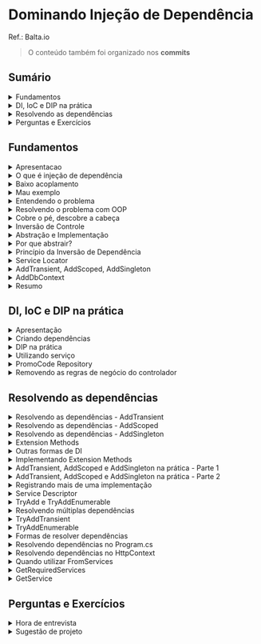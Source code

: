 <h1>Dominando Injeção de Dependência</h1>

Ref.: Balta.io

> O conteúdo também foi organizado nos **commits**

<!--#region Sumário -->

<h2>Sumário</h2>

<!--#region Fundamentos -->

<details><summary>Fundamentos</summary>

<ul>
    <li><a href="#fund-apresentacao">Apresentação</a></li>
    <li><a href="#fund-oquee">O que é injeção de dependência</a></li>
    <li><a href="#fund-baixoacoplamento">Baixo acoplamento</a></li>
    <li><a href="#fund-mauexemplo">Mau exemplo</a></li>
    <li><a href="#fund-entendendo">Entendendo o problema</a></li>
    <li><a href="#fund-resolvendo">Resolvendo o problema com OOP</a></li>
    <li><a href="#fund-descobre">Cobre o pé, descobre a cabeça</a></li>
    <li><a href="#fund-inversao">Inversão de Controle</a></li>
    <li><a href="#fund-abstracao">Abstração e Implementação</a></li>
    <li><a href="#fund-por-que">Por que abstrair?</a></li>
    <li><a href="#fund-dip">Princípio da Inversão de Dependência</a></li>
    <li><a href="#fund-service-locator">Service Locator</a></li>    
    <li><a href="#fund-add">AddTransient, AddScoped, AddSingleton</a></li>    
    <li><a href="#fund-adddbcontext">AddDbContext</a></li>
    <li><a href="#fund-resumo">Resumo</a></li>    
</ul>

</details>

<!--#endregion -->

<!--#region DI, IoC e DIP na prática -->

<details><summary>DI, IoC e DIP na prática</summary>

<ul>
    <li><a href="#pratica-apresentacao">Apresentação</a></li>
    <li><a href="#pratica-criando">Criando dependências</a></li>    
    <li><a href="#pratica-dip">DIP na prática</a></li>    
    <li><a href="#pratica-servicos">Utilizando serviços</a></li>    
    <li><a href="#pratica-promocode">PromoCode Respository</a></li>    
    <li><a href="#pratica-regras">Removendo as regras de negócio do controlador</a></li>    
</ul>

</details>

<!--#endregion -->

<!--#region Resolvendo as dependências -->

<details><summary>Resolvendo as dependências</summary>

<ul>
    <li><a href="#depend-addtransient">Resolvendo as dependências - AddTransient</a></li>
    <li><a href="#depend-addscoped">Resolvendo as dependências - AddScoped</a></li>
    <li><a href="#depend-addsingleton">Resolvendo as dependências - AddSingleton</a></li>
    <li><a href="#depend-extension-methods">Extension Methods</a></li>
    <li><a href="#depend-outras-formas">Outras formas de DI</a></li>
    <li><a href="#depend-impl-extension-methods">Implementando Extension Methods</a></li>
    <li><a href="#depend-add-parte1">AddTransient, AddScoped e AddSingleton na prática - Parte 1</a></li>
    <li><a href="#depend-add-parte2">AddTransient, AddScoped e AddSingleton na prática - Parte 2</a></li>
    <li><a href="#depend-mais-impl">Registrando mais de uma implementação</a></li>
    <li><a href="#depend-service-descriptor">Service Descriptor</a></li>
    <li><a href="#depend-tryadd-tryaddenumerable">TryAdd e TryAddEnumerable</a></li>
    <li><a href="#depend-multiplas">Resolvendo múltiplas dependências</a></li>
    <li><a href="#depend-tryaddtransient">TryAddTransient</a></li>
    <li><a href="#depend-tryaddenumerable">TryAddEnumerable</a></li>
    <li><a href="#depend-formas">Formas de resolver dependências</a></li>
    <li><a href="#depend-program">Resolvendo dependências no Program.cs</a></li>
    <li><a href="#depend-httpcontext">Resolvendo dependências no HttpContext.cs</a></li>    
    <li><a href="#depend-fromservices">Quando utilizar FromServices</a></li>
    <li><a href="#depend-getrequiredservices">GetRequiredServices</a></li>            
    <li><a href="#depend-getservice">GetService</a></li>            
</ul>

</details>

<!--#endregion -->

<!--#region Perguntas e Exercícios -->

<details><summary>Perguntas e Exercícios</summary>

<ul>
    <li><a href="#perguntas-entrevista">Hora de entrevista</a></li>
    <li><a href="#exercicios">Sugestão de projeto</a></li>
</ul>

</details>

<!--#endregion -->

<!--#endregion -->

<!--#region Fundamentos -->

<h2 id="fund">Fundamentos</h2>

<!--#region Apresentação  -->

<details id="fund-apresentacao"><summary>Apresentacao</summary>

<br/>

Agenda:

- O que é DI (injeção de dependência)?
- O que é IoC (inversão de controle)?
- O que é DIP (princípio da inversão da dependência)?
- Como os itens acima se relacionam
- DI no ASP.NET

Sobre este curso:

- Devs ASP.NET/ .NET
- Buscam aprimorar a teoria
- Querem conhecer mais DI

```c#
var builder = WebApplication.CreateBuilder(args);
var app = builder.Build();

app.MagGet("/", () => "Dependency Injection!");

app.Run();
```

</details>

<!--#endregion -->

<!--#region O que é injeção de dependência  -->

<details id="fund-oquee"><summary>O que é injeção de dependência</summary>

<br/>

> Um termo bem confuso

Dependency Injection

- **Não é um padrão** (Design Pattern)
- Técnica que **implementa o IoC**
  - **IoC - Inversion of Control** (Inversão de Controle)
  - **DIP - Dependency Inversion Principle** (Princípio da Inversão de Dependência)
- Ajuda no baixo acoplamento
- Provê uma melhor divisão de responsabilidades
- O que eu preciso para trabalhar?
  - Quem vai me prover? Não importa.

</details>

<!--#endregion -->

<!--#region Baixo acoplamento -->

<details id="fund-baixoacoplamento"><summary>Baixo acoplamento</summary>

<br/>

- Imagina um sistema **grande**
- Cada pedacinho tem que **focar em uma coisa** (dividir para conquistar)
  - **Não dá** pra abraçar o mundo
- Tem que funcionar de forma **independente**
  - Fácil de **entender**
  - Fácil de dar **manutenção**
  - Se precisar **jogar fora e criar outro** é fácil

</details>

<!--#endregion -->

<!--#region Mau exemplo -->

<details id="fund-mauexemplo"><summary>Mau exemplo</summary>

<br/>

- Vamos tomar como base um pedido
- Recebe os parâmetros
- Processa o pedido

```c#
public class OrderController : Controller
{
  [Route("v1/orders")]
  [HttpPost]
  public async Task<string> Place(
    string customerId,
    string zipCode,
    string promoCode,
    int[] products
  )
  {
    // #1 - Recupera o cliente
    // #2 - Calcula o frete
    // #3 - Calcula o total dos produtos
    // #4 - Aplica o cupom de desconto
    // #5 - Gera o pedido
    // #6 - Calcula o total
    // #7 - Retorna
  }
}
```

```c#
// #1 - Recupera o cliente
Customer customer = null;
using (var conn = new SqlConnection("CONN_STRING"))
{
  customer = conn.Query<Customer>
    ("SELECT * FROM CUSTOMER WHERE ID=" + customerId)
    .FirstOrDefault();
}
```

```c#
// #2 - Calcula o frete
decimal deliveryFee = 0;
var request = new HttpRequestMessage(HttpMethod.Get,"URL/" + zipCode);
request.Headers.Add("Accept","application/json");
request.Headers.Add("User-Agent","HttpClientFactory-Sample");

using(HttpClient client = new HttpClient())
{
  var response = await client.SendAsync(request);
  if (response.IsSucessStatusCode)
  {
    deliveryFee = await response.Content.ReadAsAsync<decimal>();
  }
  else
  {
    // Caso não consiga obter a taxa de entrega o valor padrão é 5
    deliveryFee = 5;
  }
}
```

```c#
// #3 - Calcula o total dos produtos
decimal subTotal = 0;
for (int p = 0; p < products.Length; p++)
{
  var product = new Product();
  using (var conn = new SqlConnection("CONN_STRING"))
  {
    product = conn.Query<Product>
      ("SELECT * FROM PRODUCT WHERE ID=" + products[p])
      .FirstOrDefault();
  }
  subTotal += product.Price;
}
```

```c#
// #4 - Aplica o cupom de desconto
decimal discount = 0;
using (var conn = new SqlConnection("CONN_STRING"))
{
  var promo = conn.Query<PromoCode>
    ("SELECT * FROM PROMO_CODES WHERE CODE=" + promoCode)
    .FirstOrDefault();
  if (promo.ExpireDate > DateTime.Now)
  {
    discount = promo.Value;
  }
}
```

```c#
// #5 - Gera o pedido
var order = new Order();
order.Code = Guid.NewGuid().ToString().ToUpper().Substring(0,8);
order.Date = DateTime.Now;
order.DeliveryFee = deliveryFee;
order.Discount = discount;
order.Products = products;
order.SubTotal = subTotal;
```

```c#
// #6 - Calcula o total
order.Total = subtotal - discount + deliveryFee;
```

```c#
//#7 - Retorna
return $"Pedido {order.Code} gerado com sucesso!";
```

</details>

<!--#endregion -->

<!--#region Entendendo o problema -->

<details id="fund-entendendo"><summary>Entendendo o problema</summary>

<br/>

O problema:

- **Difícil** de ler
- **Difícil** de mudar
- Código **não é reusável**
- **Alto acoplamento**
- **Testes?** Pra quê?

```c#
public class OrderController : Controller
{
  [Route("v1/orders")]
  [HttpPost]
  public async Task<string> Place(
    string customerId,
    string zipCode,
    string promoCode,
    int[] products
  )
  {
    // #1 - Recupera o cliente
    Customer customer = null;
    using (var conn = new SqlConnection("CONN_STRING"))
    {
      customer = conn.Query<Customer>
        ("SELECT * FROM CUSTOMER WHERE ID=" + customerId)
        .FirstOrDefault();
    }

    // #2 - Calcula o frete
    decimal deliveryFee = 0;
    var request = new HttpRequestMessage(HttpMethod.Get,"URL/" + zipCode);
    request.Headers.Add("Accept","application/json");
    request.Headers.Add("User-Agent","HttpClientFactory-Sample");

    using(HttpClient client = new HttpClient())
    {
      var response = await client.SendAsync(request);
      if (response.IsSucessStatusCode)
      {
        deliveryFee = await response.Content.ReadAsAsync<decimal>();
      }
      else
      {
        // Caso não consiga obter a taxa de entrega o valor padrão é 5
        deliveryFee = 5;
      }
    }

    // #3 - Calcula o total dos produtos
    decimal subTotal = 0;
    for (int p = 0; p < products.Length; p++)
    {
      var product = new Product();
      using (var conn = new SqlConnection("CONN_STRING"))
      {
        product = conn.Query<Product>
          ("SELECT * FROM PRODUCT WHERE ID=" + products[p])
          .FirstOrDefault();
      }
      subTotal += product.Price;
    }

    // #4 - Aplica o cupom de desconto
    decimal discount = 0;
    using (var conn = new SqlConnection("CONN_STRING"))
    {
      var promo = conn.Query<PromoCode>
        ("SELECT * FROM PROMO_CODES WHERE CODE=" + promoCode)
        .FirstOrDefault();
      if (promo.ExpireDate > DateTime.Now)
      {
        discount = promo.Value;
      }
    }

    // #5 - Gera o pedido
    var order = new Order();
    order.Code = Guid.NewGuid().ToString().ToUpper().Substring(0,8);
    order.Date = DateTime.Now;
    order.DeliveryFee = deliveryFee;
    order.Discount = discount;
    order.Products = products;
    order.SubTotal = subTotal;

    // #6 - Calcula o total
    order.Total = subtotal - discount + deliveryFee;

    //#7 - Retorna
    return $"Pedido {order.Code} gerado com sucesso!";
  }
}

```

</details>

<!--#endregion -->

<!--#region Resolvendo o problema com OOP -->

<details id="fund-resolvendo"><summary>Resolvendo o problema com OOP</summary>

<br/>

Orientação a Objetos:

- **Abstração**, **encapsulamento**
  - **Simples** e direto
- Pedaços **pequenos**
- **Reusáveis**
- **Testáveis**
- **Legíveis**
- **Fácil** manutenção

Encapsular o código:

```c#
// #2 Calcular o frete

public class DeliveryService 
{
  public decimal GetDeliveryFee(string zipCode)
  {
    var request = new HttpRequestMessage(HttpMethod.Get, "URL/" + zipCode);
    request.Headers.Add("Accept","application/json");
    request.Headers.Add("User-Agent","HttpClientFactory-Sample");

    using (HttpClient client = new HttpClient())
    {
      var response = await client.SendAsync(request);
      if (response.IsSuccessStatusCode)
      {
        deliveryFee = await response.Content.ReadAsAsync<decimal>();
      }
      else
      {
        deliveryFee = 5;
      }
    }
  }
}
```

```c#
public class OrderController : Controller
{
  [Route("v1/orders")]
  [HttpPost]
  public async Task<string> Place(
    string customerId,
    string zipCode,
    string promoCode,
    int[] products
  )
  {
    ...
    var deliveryService = new DeliveryService();
    decimal deliveryFee = deliveryService.GetDeliveryFee(zipCode);
    ...
  }
}
```

</details>

<!--#endregion -->

<!--#region Cobre o pé, descobre a cabeça -->

<details id="fund-descobre"><summary>Cobre o pé, descobre a cabeça</summary>

<br/>

- Está **bem melhor**, mas...
- A **dependência** ainda existe
  - Só mudou de lugar
- Depende de **implementação**
  - Depender da **abstração**

</details>

<!--#endregion -->

<!--#region Inversão de Controle -->

<details id="fund-inversao"><summary>Inversão de Controle</summary>

<br/>

Inversion of Control

- **Inversão de Controle**
- **Externaliza** as responsabilidades
  - **Delega**
- **Cria uma dependência** externa
  - O controller não é mais **responsável** pelo cálculo do frete, agora ele **depende de um serviço**

```c#
public class OrderController : Controller
{
  private readonly DeliveryService _deliveryService;

  OrderController(DeliveryService deliveryService)
  {
    _deliveryService = deliveryService;
  }

  [Route("v1/orders")]
  [HttpPost]
  public async Task<string> Place (
    string customerId,
    string zipCode,
    string promoCode,
    int[] products
  )
  {
    ...
    decimal deliveryFee = _deliveryService.GetDeliveryFee(zipCode);
    ...
  }
}
```

```c#
[TestMethod]
public void ShouldPlaceAnOrder()
{
  var service = new DeliveryService();
  var controller = new OrderController(service);
  ...
}
```

</details>

<!--#endregion -->

<!--#region Abstração e Implementação -->

<details id="fund-abstracao"><summary>Abstração e Implementação</summary>

<br/>

Cobre o pé... descobre a cabeça

- Implementação
  - **Concreto**
  - **Materialização**
  - É o **"Como"**
- Abstração
  - **Contrato**
  - Só as **definições**
  - É o *"O que"**

</details>

<!--#endregion -->

<!--#region Por que abstrair? -->

<details id="fund-por-que"><summary>Por que abstrair?</summary>

<br/>

- **Facilita** as mudanças
  - Imagina um cenário crítico como a troca de um banco de dados
- **Testes de Unidade**
  - Não podem depender de banco, rede ou qualquer outra coisa externa
- Se você depende da abstração, **a implementação não importa**

</details>

<!--#endregion -->

<!--#region Princípio da Inversão de Dependência -->

<details id="fund-dip"><summary>Princípio da Inversão de Dependência</summary>

<br/>

**DIP - Dependency Inversion Principle**

- Princípio da **inversão de dependência**
- Depender de **abstrações** e não de **implementações**

```c#
public interface IDeliveryService
{
  decimal GetDeliveryFee(string zipCode);
}
```

```c#
public class DeliveryService : IDeliveryService
{
  public decimal GetDeliveryFee(string zipCode)
  {
    ...
  }
}
```

```c#
public class OrderController : Controller
{
  private readonly IDeliveryService _deliveryService;

  OrderController(IDeliveryService deliveryService)
  {
    _deliveryService = deliveryService;
  }
  ...
}
```

```c#
public FakeDeliveryService : IDeliveryService
{
  public decimal GetDeliveryFee(string zipCode)
  {
    return 10;
  }
}

[TestMethod]
public void ShouldPlaceAnOrder()
{
  IDeliveryService service = new FakeDeliveryService();
  var controller = new OrderController(service);  
  ...
}
```

</details>

<!--#endregion -->

<!--#region Service Locator -->

<details id="fund-service-locator"><summary>Service Locator</summary>

<br/>

Service Locator e DI no ASP.NET

- SL diz **como resolver** as dependências criadas
  - Funciona como um de-para
- Já temos um pronto no **ASP.NET**
  - Podemos utilizar outros

```c#
// Assim
builder.Services.AddTransient<IDeliveryFeeService, DeliveryFeeService>();
// ou
builder.Services.AddScoped<IDeliveryFeeService, DeliveryFeeService>();
// ou
builder.Services.AddSingleton<IDeliveryFeeService, DeliveryFeeService>();
```

</details>

<!--#endregion -->

<!--#region AddTransient, AddScoped, AddSingleton -->

<details id="fund-add"><summary>AddTransient, AddScoped, AddSingleton</summary>

<br/>

AddTransient

- Sempre cria uma **nova instância** do objeto
- Ideal para cenários onde queremos sempre um **novo objeto**

AddScoped

- Cria **um objeto** por transação (requisição)
- Se você chamar 2 ou mais serviços que dependem do **mesmo objeto**, a mesma instância será utilizada
- Ideal para cenários onde queremos **apenas um objeto** por requisição (banco)

Singleton

- Padrão que visa garantir **apenas uma instância** de um objeto para **aplicação toda**
- Um bom exemplo são as **configurações**
  - Uma vez carregadas, **ficam até a aplicação reiniciar**

AddSingleton

- Cria **um objeto** quando a aplicação inicia
- **Mantém este objeto** na memória até a aplicação parar ou reiniciar
- Sempre devolver a **mesma instância** deste objeto, com os mesmos valores
- **CUIDADO**

</details>

<!--#endregion -->

<!--#region AddDbContext -->

<details id="fund-adddbcontext"><summary>AddDbContext</summary>

<br/>

- Item **especial** do tipo **Scoped**
- Utilizado exclusivamente com **Entity Framework**
- Garante que a conexão só dura **até o fim da requisição**

```c#
builder
  .Services
  .AddDbContext<BlogDataContext>(x => x.UseSqlServer(connStr));
```

</details>

<!--#endregion -->

<!--#region Resumo -->

<details id="fund-resumo"><summary>Resumo</summary>

<br/>

- **DI** (técnica que aplica IoC)
- **IoC** (padrão de design, desacoplamento)
- **DIP** (príncipio, depender das abstrações)
- **Service Locator** (de-para)

</details>

<!--#endregion -->

<!--#endregion -->

<!--#region DI, IoC e DIP na prática -->

<h2 id="pratica">DI, IoC e DIP na prática</h2>

<!--#region Apresentação -->

<details id="pratica-apresentacao"><summary>Apresentação</summary>

<br/>

[Projeto 1](./Projetos/Projeto%201/)

</details>

<!--#endregion -->

<!--#region Criando dependências -->

<details id="pratica-criando"><summary>Criando dependências</summary>

<br/>

[Projeto 1](./Projetos/Projeto%201/)

Refatoração do bloco #1 existente no **OrderController**:

```c#
        ...
        // #1 - Recupera o cliente
        Customer customer = null;
        await using (var conn = new SqlConnection("CONN_STRING"))
        {
            const string query = "SELECT [Id], [Name], [Email] FROM CUSTOMER WHERE ID=@id";
            customer = await conn.QueryFirstAsync<Customer>(query, new { id = customerId });
        }
        ...
```

Criação de um novo item **Repositories/CustomerRepository.cs**:

```c#
using Dapper;
using DependencyStore.Models;
using Microsoft.Data.SqlClient;

namespace DependencyStore.Repositories;

public class CustomerRepository
{
    private readonly SqlConnection _connection;

    public CustomerRepository(SqlConnection connection)
        => _connection = connection;

    public async Task<Customer?> GetByIdAsync(string customerId)
    {
        const string query = "SELECT [Id], [Name], [Email] FROM CUSTOMER WHERE ID=@id";
        return await _connection
            .QueryFirstOrDefaultAsync<Customer>(query, new 
            { 
                id = customerId 
            });

    }
}
```

</details>

<!--#endregion -->

<!--#region DIP na prática -->

<details id="pratica-dip"><summary>DIP na prática</summary>

<br/>

[Projeto 1](./Projetos/Projeto%201/)

Criação de um novo item **Repositories/Contracts/ICustomerRepository.cs**:

```c#
using DependencyStore.Models;

namespace DependencyStore.Repositories.Contracts;

public interface ICustomerRepository
{
    Task<Customer?> GetByIdAsync(string customerId);
}
```

**CustomerRepository** passa a implementar a interface:

```c#
...
public class CustomerRepository : ICustomerRepository
...
```

Refatoração do **OrderController**:

```c#
public class OrderController : ControllerBase
{
    private readonly ICustomerRepository _customerRepository;

    public OrderController(ICustomerRepository customerRepository)
    {
        _customerRepository = customerRepository;
    }

    [Route("v1/orders")]
    [HttpPost]
    public async Task<IActionResult> Place(string customerId, string zipCode, string promoCode, int[] products)
    {
        // #1 - Recupera o cliente
        Customer? customer = await _customerRepository.GetByIdAsync(customerId);
        if (customer == null)
            return NotFound();
        
        ...
```

</details>

<!--#endregion -->

<!--#region Utilizando serviço -->

<details id="pratica-servicos"><summary>Utilizando serviço</summary>

<br/>

[Projeto 1](./Projetos/Projeto%201/)

Refatoração do bloco #2 existente no **OrderController**:

```c#
...
        // #2 - Calcula o frete
        decimal deliveryFee = 0;
        var client = new RestClient("https://consultafrete.io/cep/");
        var request = new RestRequest()
            .AddJsonBody(new
            {
                zipCode
            });
        deliveryFee = await client.PostAsync<decimal>(request, new CancellationToken());
        // Nunca é menos que R$ 5,00
        if (deliveryFee < 5)
            deliveryFee = 5;
...
```

Criação do item **Services/Contracts/IDeliveryFeeService.cs**:

```c#
namespace DependencyStore.Services.Contracts;

public interface IDeliveryFeeService
{
    Task<decimal> GetDeliveryFeeAsync(string zipCode);
}
```


Criação do item **Services/DeliveryFeeService.cs**

```c#
using DependencyStore.Services.Contracts;
using RestSharp;

namespace DependencyStore.Services
{
    public class DeliveryFeeService : IDeliveryFeeService
    {
        public async Task<decimal> GetDeliveryFeeAsync(string zipCode)
        {
            var client = new RestClient("https://consultafrete.io/cep/");
            var request = new RestRequest()
                .AddJsonBody(new
                {
                    ZipCode = zipCode
                });
            var response = await client.PostAsync<decimal>(request);
            return response < 5 ? 5 : response;
        }
    }
}
```

Inserção da nova dependência no **OrderController**:

```c#
...

public class OrderController : ControllerBase
{
    private readonly ICustomerRepository _customerRepository;
    private readonly IDeliveryFeeService _deliveryFeeService;

    public OrderController(
        ICustomerRepository customerRepository,
        IDeliveryFeeService deliveryFeeService)
    {
        _customerRepository = customerRepository;
        _deliveryFeeService = deliveryFeeService;
    }

    [Route("v1/orders")]
    [HttpPost]
    public async Task<IActionResult> Place(string customerId, string zipCode, string promoCode, int[] products)
    {
        ...

        // #2 - Calcula o frete
        decimal deliveryFee = await _deliveryFeeService.GetDeliveryFeeAsync(zipCode);

        ...
```

</details>

<!--#endregion -->

<!--#region PromoCode Repository -->

<details id="pratica-promocode"><summary>PromoCode Repository</summary>

<br/>

[Projeto 1](./Projetos/Projeto%201/)

Criação de um novo item **Repositories/Contracts/IPromoCodeRepository.cs**:

```c#
using DependencyStore.Models;

namespace DependencyStore.Repositories.Contracts;

public interface IPromoCodeRepository
{
    Task<PromoCode?> GetPromoCodeAsync(string promoCode);
}
```

Criação de um novo item **Repositories/PromoCodeRepository.cs**:

```c#
using Dapper;
using DependencyStore.Models;
using DependencyStore.Repositories.Contracts;
using Microsoft.Data.SqlClient;

namespace DependencyStore.Repositories;

public class PromoCodeRepository : IPromoCodeRepository
{
    private readonly SqlConnection _connection;

    public PromoCodeRepository(SqlConnection connection)
        => _connection = connection;

    public async Task<PromoCode?> GetPromoCodeAsync(string promoCode)
    {
        var query = $"SELECT * FROM PROMO_CODES WHERE CODE={promoCode}";
        return await _connection.QueryFirstOrDefaultAsync<PromoCode>(query);
    }
}
```

Refatoração do **OrderController**:

```c#
...

public class OrderController : ControllerBase
{
    private readonly ICustomerRepository _customerRepository;
    private readonly IDeliveryFeeService _deliveryFeeService;
    private readonly IPromoCodeRepository _promoCodeRespository;

    public OrderController(
        ICustomerRepository customerRepository,
        IDeliveryFeeService deliveryFeeService,
        IPromoCodeRepository promoCodeRespository)
    {
        _customerRepository = customerRepository;
        _deliveryFeeService = deliveryFeeService;
        _promoCodeRespository = promoCodeRespository;
    }

    [Route("v1/orders")]
    [HttpPost]
    public async Task<IActionResult> Place(string customerId, string zipCode, string promoCode, int[] products)
    {
        ...

        PromoCode? cupom = await _promoCodeRespository.GetPromoCodeAsync(promoCode);
        
        ...
```

</details>

<!--#endregion -->

<!--#region Removendo as regras de negócio do controlador -->

<details id="pratica-regras"><summary>Removendo as regras de negócio do controlador</summary>

<br/>

[Projeto 1](./Projetos/Projeto%201/)

Ajustes no modelo **Order.cs** com a implementação do construtor, alteração do tipo de dado da lista de produtos **Products** e as fórmulas para as propriedades **SubTotal** e **Total** :

```c#
namespace DependencyStore.Models;

public class Order
{
    public Order(
        decimal deliveryFee,
        decimal discount,
        List<Product> products)
    {
        Code = Guid.NewGuid().ToString().ToUpper().Substring(0, 8);
        Date = DateTime.Now;
        DeliveryFee = deliveryFee;
        Discount = discount;
    }

    public string Code { get; set; }
    public DateTime Date { get; set; }
    public decimal DeliveryFee { get; set; }
    public decimal Discount { get; set; }
    public List<Product> Products { get; set; }

    public decimal SubTotal => Products.Sum(x => x.Price);
    public decimal Total => SubTotal - Discount + DeliveryFee;
}
```

Refatoração do controlador **OrderController**:

```c#
...

    [Route("v1/orders")]
    [HttpPost]
    public async Task<IActionResult> Place(string customerId, string zipCode, string promoCode, int[] products)
    {
      
      ...

        decimal discount = cupom?.Value ?? 0M;
        Order order = new Order(deliveryFee, discount, new List<Product>());
        return Ok($"Pedido {order.Code} gerado com sucesso!");
    }
    
    ...
```

</details>

<!--#endregion -->

<!--#endregion -->

<!--#region Resolvendo as dependências -->

<h2 id="pratica">Resolvendo as dependências</h2>

<!--#region Resolvendo as dependências - AddTransient -->

<details id="depend-addtransient"><summary>Resolvendo as dependências - AddTransient</summary>

<br/>

[Projeto 1](./Projetos/Projeto%201/)

Se o projeto for executado o controlador falhará porque existem dependências não resolvidas.

As dependências devem ser resolvidas antes de adicionar serviços para os controladores **builder.Services.AddControllers()** no **Program.cs**:

```c# 
...
using DependencyStore.Repositories;
using DependencyStore.Repositories.Contracts;
using DependencyStore.Services;
using DependencyStore.Services.Contracts;

var builder = WebApplication.CreateBuilder(args);

builder.Services.AddTransient<ICustomerRepository, CustomerRepository>();
builder.Services.AddTransient<IPromoCodeRepository, PromoCodeRepository>();
builder.Services.AddTransient<IDeliveryFeeService, DeliveryFeeService>();

builder.Services.AddControllers();

var app = builder.Build();

app.MapControllers();

app.Run();
...
```

</details>

<!--#endregion -->

<!--#region Resolvendo as dependências - AddScoped -->

<details id="depend-addtransient"><summary>Resolvendo as dependências - AddScoped</summary>

<br/>

[Projeto 1](./Projetos/Projeto%201/)

Para as conexões com o banco teremos apenas um objeto por requisição.

Precisamos de uma única instância do banco de dados para a implementação das interfaces que fazem uso do **SqlConnection**.

Se for utilizado **AddTransient** cada interface instanciará um objeto de conexão ao banco de dados para o **SqlConnection**, não desejado. Não faz sentido, pois dados estão sendo manipulados dentro de uma mesma instância do objeto

Por isso resolve-se a dependência do **SqlConnection** no **Program.cs** com  **AddScoped**, antes de resolver a dependência das interfaces que a utilizam:

```c#
using DependencyStore.Repositories;
using DependencyStore.Repositories.Contracts;
using DependencyStore.Services;
using DependencyStore.Services.Contracts;
using Microsoft.Data.SqlClient;

var builder = WebApplication.CreateBuilder(args);

//builder.Services.AddScoped<SqlConnection>(); 
//ou
builder.Services.AddScoped(x => new SqlConnection("CONN_STRING"));
builder.Services.AddTransient<ICustomerRepository, CustomerRepository>();
builder.Services.AddTransient<IPromoCodeRepository, PromoCodeRepository>();
builder.Services.AddTransient<IDeliveryFeeService, DeliveryFeeService>();

builder.Services.AddControllers();

var app = builder.Build();

app.MapControllers();

app.Run();
```

Porém para banco de dados é recomendado utilizar o **AddDbContext** ao invés do **AddContext**

</details>

<!--#endregion -->

<!--#region Resolvendo as dependências - AddSingleton -->

<details id="depend-addsingleton"><summary>Resolvendo as dependências - AddSingleton</summary>

<br/>

[Projeto 1](./Projetos/Projeto%201/)

Criação do item **Configuration.cs** com a propriedade **DeliveryFeeServiceUrl** para recuperar Url que será utilizada pela classe **DeliveryFeeService** a partir do **AppSettings.json**. 

```c#
namespace DependencyStore;

public class Configuration
{
    public string DeliveryFeeServiceUrl { get; set; } = "";
}
```

```json
{
  ...
  "DeliveryFeeServiceUrl": "https://consultafrete.io/cep/"
}
```

Injeção da dependência **Configuration** na classe **DeliveryFeeService** e sua utilização no método **GetDeliveryFeeAsync**.

```c#
namespace DependencyStore.Services
{
    public class DeliveryFeeService : IDeliveryFeeService
    {
        private readonly Configuration _configuration;

        public DeliveryFeeService(Configuration configuration)
            => _configuration = configuration;

        public async Task<decimal> GetDeliveryFeeAsync(string zipCode)
        {
            var client = new RestClient(_configuration.DeliveryFeeServiceUrl);
            
            ...
```

A melhor forma para resolver esse tipo de dependência do **Configuration** que possui somente uma instância é com a utilização do **AddSingleton** e estará disponível para toda a aplicação, pois as configurações são as mesmas para toda a aplicação. 

Recomendável utilizar **AddSingleton** para configurações do sistemas. 
Se houverem configurações customizadas por usuário esse modelo não funcionará.

```c#
...
builder.Services.AddSingleton<Configuration>();
...
```

</details>

<!--#endregion -->

<!--#region Extension Methods -->

<details id="depend-extension-methods"><summary>Extension Methods</summary>

<br/>

[Projeto 1](./Projetos/Projeto%201/)

Resolvendo a bagunça

```c#
...

builder.Services.AddScoped(new SqlConnection());
builder.Services.AddTransient<IProductRepository,ProductRepository>();
builder.Services.AddTransient<ICustomerRepository,CustomerRepository>();
builder.Services.AddTransient<IDiscountRepository,DiscountRepository>();
builder.Services.AddTransient<IOrderRepository,OrderRepository>();
builder.Services.AddTransient<IRoleRepository,RoleRepository>();
builder.Services.AddTransient<ICartRepository,CartRepository>();

...
```

Extension Methods

- Permitem **adicionar comportamentos** as classes *built-in* do .NET
- Como por exemplo o **WebApplicationBuilder.cs**
  - Mesmo se a classe for selada

```c#
public sealed class WebApplicationBuilder
{
  ...
  public IServiceCollection Services { get; }
  ...
}
```

Criação de uma nova classe e seu método de extensão, desde que eles sejam estáticos, receba o nome da classe que deseja-se extender, neste caso **IServiceCollection** e contenha na sua frente a palavra reservada **this**. As dependências estão sendo resolvidas dentro dos métodos **AddRepositories** e **AddServices**.

```c#
public static class DependenciesExtension
{
  public static void AddRepositories(this IServiceCollection services)
  {
    services.AddTransient<ICustomerRepository,CustomerRepository>();
    services.AddTransient<IPromoCodeRepository,PromoCodeRepository>();
    services.AddTransient<IDeliveryFeeService,DeliveryFeeService>();
  }

  public static void AddServices(this IServiceCollection services)
  {
    services.AddTransient<IDeliveryFeeService,DeliveryFeeService>();
  }
}
```

O **Program.cs** ficaria da forma abaixo:

```c#
var builder = WebApplication.CreateBuilder(args);

builder.Services.AddRepositories();
builder.Services.AddServices();

var app = builder.Build();

...
```

</details>

<!--#endregion -->

<!--#region Outras formas de DI -->

<details id="depend-outras-formas"><summary>Outras formas de DI</summary>

<br/>

[Projeto 1](./Projetos/Projeto%201/)

As interfaces não são necessárias para ter ou resolver dependências. 

As interfaces são necessárias para implementação do **DIP - Dependency Inversion Principle** 

```c#
public static void AddRepositories(this IServiceCollection services)
{
  services.AddTransient<CustomerRepository>();
  services.AddTransient<new CustomerRepository>();
}
```

</details>

<!--#endregion -->

<!--#region Implementando Extension Methods -->

<details id="depend-impl-extension-methods"><summary>Implementando Extension Methods</summary>

<br/>

[Projeto 1](./Projetos/Projeto%201/)

Criação do item **Extensions/DependenciesExtension.cs**:

```c#
using DependencyStore.Repositories;
using DependencyStore.Repositories.Contracts;
using DependencyStore.Services;
using DependencyStore.Services.Contracts;
using Microsoft.Data.SqlClient;

namespace DependencyStore.Extensions;

public static class DependenciesExtension
{
    public static void AddConfiguration (this IServiceCollection services)
    {
        services.AddSingleton<Configuration>();        
    }

    public static void AddSqlConnection
        (this IServiceCollection services,
        string connectionString)
    {
        services.AddScoped<SqlConnection>(x 
            => new SqlConnection(connectionString));
    }

    public static void AddRepositories(this IServiceCollection services)
    {
        services.AddTransient<ICustomerRepository, CustomerRepository>();
        services.AddTransient<IPromoCodeRepository, PromoCodeRepository>();
    }

    public static void AddServices(this IServiceCollection services) 
    {
        services.AddTransient<IDeliveryFeeService, DeliveryFeeService>();
    }
}
```

Ajuste no **AppSettings.json** para informar a **Connection String**:

```json
{
  ...

  "ConnectionStrings": {
    "DefaultConnection": "CONN_STRING"
  }
}
```

Refatoração do **Program.cs**:

```c#
...

builder.Services.AddConfiguration();

var connStr = builder.Configuration.GetConnectionString("DefaultConnection");

builder.Services.AddSqlConnection(connStr);
builder.Services.AddRepositories();
builder.Services.AddServices();

...
```

</details>

<!--#endregion -->

<!--#region AddTransient, AddScoped e AddSingleton na prática - Parte 1 -->

<details id="depend-impl-extension-methods"><summary>AddTransient, AddScoped e AddSingleton na prática - Parte 1</summary>

<br/>

[Projeto 2](./Projetos/Projeto%202/)

Ciclos de Vida

</details>

<!--#endregion -->

<!--#region AddTransient, AddScoped e AddSingleton na prática - Parte 2 -->

<details id="depend-impl-extension-methods"><summary>AddTransient, AddScoped e AddSingleton na prática - Parte 2</summary>

<br/>

[Projeto 2](./Projetos/Projeto%202/)

Ciclos de Vida

```json
{
    "id": "70471d16-533b-4646-b455-8a5d83a536ae",
    "primaryServiceId": "d6992245-4004-4f00-a86b-58d03e6b3eb3",
    "secondaryService": {
        "id": "bfd7778f-97db-4414-9af4-ef80387f691e",
        "primaryServiceId": "d6992245-4004-4f00-a86b-58d03e6b3eb3"
    },
    "tertiaryService": {
        "id": "9170ab1f-1916-4424-9666-41330779c547",
        "primaryServiceId": "d6992245-4004-4f00-a86b-58d03e6b3eb3",
        "secondaryServiceId": "bfd7778f-97db-4414-9af4-ef80387f691e",
        "secondaryServiceNewInstanceId": "bfd7778f-97db-4414-9af4-ef80387f691e"
    }
}
```

</details>

<!--#endregion -->

<!--#region Registrando mais de uma implementação -->

<details id="depend-mais-impl"><summary>Registrando mais de uma implementação</summary>

<br/>

Um pouco mais...

- Se podemos ter mais de uma implementação por interface...
- O que acontece quando registramos mais de um serviço?

```c#
public interface IService
{
}

public class ServiceOne : IService
{
}

public class ServiceTwo : IService
{
}
```

```c#
builder.Services.AddTransient<IService, ServiceOne>();
builder.Services.AddTransient<IService, ServiceTwo>();
```

Sempre o último...

- Neste caso, como **não especificamos** a implementação, sempre será retornado a **última registrada**
- No exemplo seria o **ServiceTwo**

```c#
private readonly IService _service;]

public OrderController(IService service)
  => _service = service;

[Route("/")]
[HttpGet]
public IActionResult Get()
{
  return Ok(new
  {
    _service.GetType().Name
  });
}
```

Inclusive pode isto aqui

```c#
builder.Services.AddTransient<IService, ServiceOne>();
builder.Services.AddTransient<IService, ServiceOne>();
builder.Services.AddTransient<IService, ServiceOne>();
builder.Services.AddTransient<IService, ServiceTwo>();
```

Não significa que ele somente registrou o último

```c#
private readonly IEnumerable<IService> _service;

public OrderController(IEnumerable<IService> service)
  => _service = service;

[Route("/")]
[HttpGet]
public IActionResult Get()
{
  return Ok(_service.Select(x => x.GetType().Name));
}
```

```json
[
  "ServiceOne",
  "ServiceOne",
  "ServiceOne",
  "ServiceTwo"
]
```

Em resumo...

- Os serviços **estão sendo registrados**
- Porém o comportamento quando resolvemos um serviço é de **obter apenas o último**

```c#
private readonly IService _service;

public OrderController(IService service)
  => _service = service;

[Route("/")]
[HttpGet]
public IActionResult Get()
{
  return Ok(new
  {
    _service.GetType().Name
  });
}
```


</details>

<!--#endregion -->

<!--#region Service Descriptor -->

<details id="depend-service-descriptor"><summary>Service Descriptor</summary>

<br/>

- Descreve **como resolver** uma dependência
- Determina o **tipo** e **tempo de vida** dela
- **AddTransient**, **AddScoped** e **AddSingleton** são **wrapers** deste item

```c#
var descriptor = new ServiceDescriptor(
  typeof(IService), // Abstração
  typeof(ServiceOne), // Implementação
  ServiceLifetime.Singleton // Tempo de vida
);

builder.Services.Add(descriptor);
```

</details>

<!--#endregion -->

<!--#region TryAdd e TryAddEnumerable -->

<details id="depend-tryadd-tryaddenumerable"><summary>TryAdd e TryAddEnumerable</summary>

<br/>

TryAdd*

- Inverte o comportamento
- Não dá erro, mas não duplica
- Compara apenas a abstração
  - Não registra duas implementações para uma mesma abstração (interface)

```c#
builder.Services.TryAddTransient<IService, ServiceOne>();
builder.Services.TryAddTransient<IService, ServiceOne>();
builder.Services.TryAddTransient<IService, ServiceOne>();
builder.Services.TryAddTransient<IService, ServiceTwo>();
```

- Só vai registrar o **primeiro** item
- Como já existe uma implementação registrada para a interface **IService** vai **ignorar as próximas tentativas** de registro

```json
["ServiceOne"]
```

TryAddEnumerable

- TryAddEnumerable
- Permite registrar ambos (1 e 2)
- Porém não permite duplicar (2 e 2, por exemplo)
- Único (Interface e implementação)

</details>

<!--#endregion -->

<!--#region Resolvendo múltiplas dependências -->

<details id="depend-multiplas"><summary>Resolvendo múltiplas dependências</summary>

<br/>

[Projeto 2](./Projetos/Projeto%202/)

Program.cs

```c#
...

builder.Services.AddTransient<IService, PrimaryService>();

...

app.MapGet("/", (IService service) 
    => Results.Ok(service.GetType().Name));

...

public interface IService
{

}
```

```c#
public class PrimaryService : IService { }
public class SecondaryService : IService { }
public class TertiaryService : IService { }
```

```ps
dotnet run
```

```json
"PrimaryService"
```

</details>

<!--#endregion -->

<!--#region TryAddTransient -->

<details id="depend-tryaddtransient"><summary>TryAddTransient</summary>

<br/>

[Projeto 2](./Projetos/Projeto%202/)


Program.cs:

```c#
...

builder.Services.AddTransient<IService, PrimaryService>();
builder.Services.AddTransient<IService, PrimaryService>();
builder.Services.AddTransient<IService, SecondaryService>();

...

app.MapGet("/", (IService service) 
    => Results.Ok(service.GetType().Name));

...

public interface IService
{

}
```

```c#
public class PrimaryService : IService { }
public class SecondaryService : IService { }
public class TertiaryService : IService { }
```

Erro ocorrido pois existe mais de uma dependência para o serviço:

```ps
dotnet run 

System.AggregateException: 'Some services are not able to be constructed (Error while validating the service descriptor 'ServiceType: IService Lifetime: Transient ImplementationType: DependencyInjectionLifetimeSample.Services.SecondaryService': Unable to resolve service for type 'DependencyInjectionLifetimeSample.Services.PrimaryService' while attempting to activate 'DependencyInjectionLifetimeSample.Services.SecondaryService'.)'
```

---

Dada uma interface temos uma implementação.

Program.cs:

```c#
...

builder.Services.TryAddTransient<IService, PrimaryService>();
builder.Services.TryAddTransient<IService, PrimaryService>();
builder.Services.TryAddTransient<IService, SecondaryService>();

...

app.MapGet("/", (IEnumerable<IService> services) 
    => Results.Ok(services.Select(x => x.GetType().Name)));

...
```

```json
[
    "PrimaryService"
]
```

---

Program.cs:

```c#
...

builder.Services.AddTransient<IService, PrimaryService>();
builder.Services.AddTransient<IService, PrimaryService>();
//builder.Services.AddTransient<IService, SecondaryService>();

...

app.MapGet("/", (IEnumerable<IService> services) 
    => Results.Ok(services.Select(x => x.GetType().Name)));

...
```

```json
[
    "PrimaryService",
    "PrimaryService"
]
```


</details>

<!--#endregion -->

<!--#region TryAddEnumerable -->

<details id="depend-tryaddenumerable"><summary>TryAddEnumerable</summary>

<br/>

[Projeto 2](./Projetos/Projeto%202/)

Ajuda a prevenir várias implementações para a mesma interface.

Program.cs:

```c#
...

var descriptor = new ServiceDescriptor(
    typeof(IService),
    typeof(PrimaryService),
    ServiceLifetime.Transient);
builder.Services.TryAddEnumerable(descriptor);

...
```

```json
[
    "PrimaryService"
]
```

---

Não permite outra implementação para a mesma interface.

Program.cs

```c#
...

builder.Services.TryAddEnumerable(ServiceDescriptor.Singleton<IService, PrimaryService>());
builder.Services.TryAddEnumerable(ServiceDescriptor.Singleton<IService, PrimaryService>()); // permite
builder.Services.TryAddEnumerable(ServiceDescriptor.Singleton<IService, SecondaryService>()); // não permite

...
```

```ps
System.AggregateException: 'Some services are not able to be constructed (Error while validating the service descriptor 'ServiceType: IService Lifetime: Singleton ImplementationType: DependencyInjectionLifetimeSample.Services.SecondaryService': Unable to resolve service for type 'DependencyInjectionLifetimeSample.Services.PrimaryService' while attempting to activate 'DependencyInjectionLifetimeSample.Services.SecondaryService'.)'
```

---

Program.cs

```c#
...

builder.Services.TryAddEnumerable(ServiceDescriptor.Singleton<IService, PrimaryService>());
builder.Services.TryAddEnumerable(ServiceDescriptor.Singleton<IService, PrimaryService>()); // permite
//builder.Services.TryAddEnumerable(ServiceDescriptor.Singleton<IService, SecondaryService>()); // não permite

...
```

```json
[
    "PrimaryService"
]
```

</details>

<!--#endregion -->

<!--#region Formas de resolver dependências -->

<details id="depend-formas"><summary>Formas de resolver dependências</summary>

<br/>

Resolvendo Dependências

- Construtor
- Na assinatura do método
- No program
- No HttpContext

> No construtor

- **Private Readonly?** Variável somente leitura que pode ser atribuída somente no construtor.
  - **Qual a diferença de const?** Obrigatória a atribuição de valor somente na sua declaração.

```c#
private readonly IWeatherService _service;

public WeatherController(IWeatherService service)
  => _service = service;

[HttpGet("/")]
public IEnumerable<WeatherForecast> Get()
  => _service.Get();
```  

> FromServices

Recomendável quando utilizado em **um único método**.
Para **vários métodos** recomenda-se resolver no construtor.

- Obtém direto dos serviços
- No **.NET 7** não precisa mais especificar **[FromServices]**, assim como não precisa do **FromBody** e **FromRoute** por exemplo.

```c#
[HttpGet("/")]
public IEnumerable<WeatherForecast> Get(
  [FromServices] IWeatherService service)
  => service.Get();
```

</details>

<!--#endregion -->

<!--#region Resolvendo dependências no Program.cs -->

<details id="depend-program"><summary>Resolvendo dependências no Program.cs</summary>

<br/>

No Program.cs

Código explicitado:

```c#
var app = builder.Build(); 
using(var scope = app.Services.CreateScope()) 
{
  var services = scope.ServiceProvider; 

  var repository = services.GetRequiredService<ICustomerRepository>(); 
  repository.CreateAsync(new Customer{"André Baltieri"});
}
```

- Deve ser resolvido apos **var app = builder.Build();** no build da aplicação, no início da sua execução. Cuidado para não sobrecarregar o início da aplicação;
- **using(var scope = app.Services.CreateScope())** garante que a aplicação e seus serviços já estejam registrados;
- **var services = scope.ServiceProvider** fornece todos os serviços registrados. Dada uma implementação ou uma abstração é provida a sua instância;
- **var repository = services.GetRequiredService<ICustomerRepository>()** recupera a instância de um serviço registrado.

</details>

<!--#endregion -->

<!--#region Resolvendo dependências no HttpContext -->

<details id="depend-httpcontext"><summary>Resolvendo dependências no HttpContext</summary>

<br/>

> Via **HttpContext**

Utilizado quando fora do controlador e escopo da aplicação. Sendo obrigado a utilizar o **HttpContext**. Pode ser utilizado em **middlewares** ou qualquer outro lugar no ASP.NET que tenha acesso ao **HttpContext**.

Basta saber como acessar o **HttpContext**.

- Podemos *recuperar* os serviços registrados utilizando o **HttpContext**

```c#
public async Task OnActionExecutionAsync(
  ActionExecutionContext context, // contexto de execução da ação, dentro dele tem-se o HttpContext
  ActionExecutionDelegate next
)
{
  var service = context
    .HttpContext
    .RequestServices
    .GetService<IWeatherService>(); // obtem a instância de uma classe baseada na interface

  // o service pode ser nulo, precisa ser tratado

  var forecasts = service.Get();
}
```

</details>

<!--#endregion -->

<!--#region Quando utilizar FromServices -->

<details id="depend-fromservices"><summary>Quando utilizar FromServices</summary>

<br/>

[Projeto 3](./Projetos/Projeto%203/)

Utilizar **[FromServices]** quando for utilizar somente em um método do controlador, e utilizar a injeção da dependência no construtor do controlador se for utilizado em vários métodos.

[WeatherService.cs](./Projetos/Projeto%203/Services/WeatherService.cs)

[WeatherForecastController.cs](./Projetos/Projeto%203/Controllers/WeatherForecastController.cs)

</details>

<!--#endregion -->

<!--#region GetRequiredServices -->

<details id="depend-getrequiredservices"><summary>GetRequiredServices</summary>

<br/>

[Projeto 3](./Projetos/Projeto%203/)

[Program.cs](./Projetos/Projeto%203/Program.cs)

```c#
...

// resolução da dependência
builder.Services.AddTransient<IWeatherService, WeatherService>();

...

// instância do serviço
using (var scope = app.Services.CreateScope())
{
    var service = scope
        .ServiceProvider
        .GetRequiredService<IWeatherService>();
    service.Get();
}

...
```


</details>

<!--#endregion -->

<!--#region GetService -->

<details id="depend-getservice"><summary>GetService</summary>

<br/>

[Projeto 3](./Projetos/Projeto%203/)

[ApiKeyAttribute.cs](./Projetos/Projeto%203/Attributes/ApiKeyAttribute.cs)

```c#
...

[AttributeUsage(validOn: AttributeTargets.Class | AttributeTargets.Method)]
public class ApiKeyAttribute : Attribute, IAsyncActionFilter
{
    ...
    
    public async Task OnActionExecutionAsync(
        ActionExecutingContext context, 
        ActionExecutionDelegate next)
    {
        var service = context
            .HttpContext
            .RequestServices
            .GetService<IWeatherService>();
        var forecasts = service?.Get();

        ...
```

[WeatherForecastController.cs](./Projetos/Projeto%203/Controllers/WeatherForecastController.cs):

```c#
...

    [ApiKey]
    [HttpGet("/")]
    public IEnumerable<WeatherForecast> Get()
        => _service.Get();

...
```

</details>

<!--#endregion -->

<!--#endregion -->

<!--#region Perguntas e Exercícios -->

<h2 id="perguntas">Perguntas e Exercícios</h2>

<!--#region Hora de entrevista -->

<details id="perguntas-entrevista"><summary>Hora de entrevista</summary>

<br/>

**Qual a diferença entre AddTransient, AddScoped e AddSingleton?**

**Qual a finalidade do atributo FromServices?**

**Podemos resolver dependências fora dos controladores?**

**De forma resumida, você consegue me dizer o que é injeção de dependência?**

**O que é Inversão de Controle?**

**O que é Inversão de Dependência?** DIP

**Qual a relação entre injeção de dependência, inversão de controle e inversão de dependência?**

</details>

<!--#endregion -->

<!--#region Sugestão de projeto -->

<details id="exercicios"><summary>Sugestão de projeto</summary>

<br/>

- Reserva de quarto
  - Utilizar AddTransient, Scoped e Singleton
  - Separar em serviços e repositórios
  - Postar o resultado no repositório do GitHub do curso

[Ponto de Partida](./Assets/Demos/06%20-%20exercicios/)

</details>

<!--#endregion -->

<!--#endregion -->

